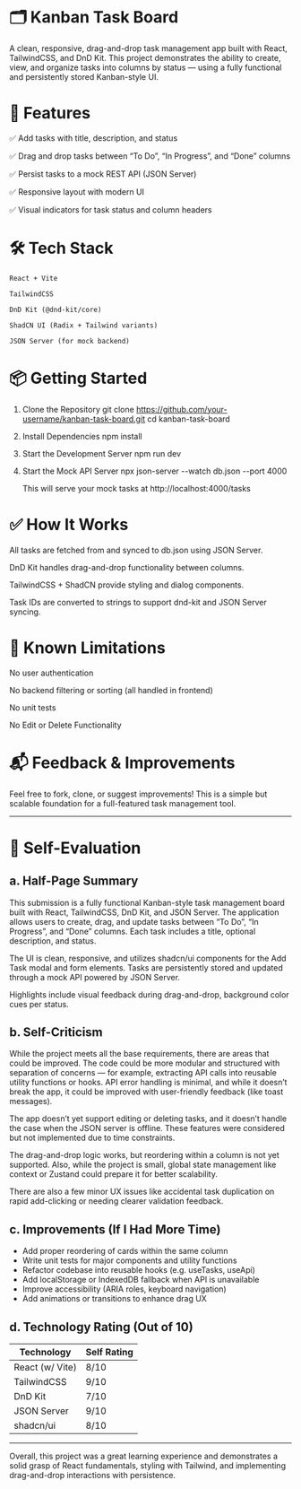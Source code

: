 # 🗂️ Kanban Task Board

A clean, responsive, drag-and-drop task management app built with React, TailwindCSS, and DnD Kit. This project demonstrates the ability to create, view, and organize tasks into columns by status — using a fully functional and persistently stored Kanban-style UI.

# 🚀 Features
✅ Add tasks with title, description, and status

✅ Drag and drop tasks between “To Do”, “In Progress”, and “Done” columns

✅ Persist tasks to a mock REST API (JSON Server)

✅ Responsive layout with modern UI

✅ Visual indicators for task status and column headers



# 🛠️ Tech Stack

    React + Vite

    TailwindCSS

    DnD Kit (@dnd-kit/core)

    ShadCN UI (Radix + Tailwind variants)

    JSON Server (for mock backend)



# 📦 Getting Started

1. Clone the Repository
    git clone https://github.com/your-username/kanban-task-board.git
    cd kanban-task-board

2. Install Dependencies
    npm install

3. Start the Development Server
    npm run dev

4. Start the Mock API Server
    npx json-server --watch db.json --port 4000

    This will serve your mock tasks at http://localhost:4000/tasks





# ✅ How It Works

All tasks are fetched from and synced to db.json using JSON Server.

DnD Kit handles drag-and-drop functionality between columns.

TailwindCSS + ShadCN provide styling and dialog components.

Task IDs are converted to strings to support dnd-kit and JSON Server syncing.


# 🤔 Known Limitations
No user authentication

No backend filtering or sorting (all handled in frontend)

No unit tests

No Edit or Delete Functionality


# 📬 Feedback & Improvements
Feel free to fork, clone, or suggest improvements! This is a simple but scalable foundation for a full-featured task management tool.

-------------------------------------------------------------------------------------------------------------------------------

# 🧠 Self-Evaluation

## a. Half-Page Summary

This submission is a fully functional Kanban-style task management board built with React, TailwindCSS, DnD Kit, and JSON Server. The application allows users to create, drag, and update tasks between “To Do”, “In Progress”, and “Done” columns. Each task includes a title, optional description, and status.

The UI is clean, responsive, and utilizes shadcn/ui components for the Add Task modal and form elements. Tasks are persistently stored and updated through a mock API powered by JSON Server.

Highlights include visual feedback during drag-and-drop, background color cues per status. 

## b. Self-Criticism

While the project meets all the base requirements, there are areas that could be improved. The code could be more modular and structured with separation of concerns — for example, extracting API calls into reusable utility functions or hooks. API error handling is minimal, and while it doesn’t break the app, it could be improved with user-friendly feedback (like toast messages).

The app doesn’t yet support editing or deleting tasks, and it doesn’t handle the case when the JSON server is offline. These features were considered but not implemented due to time constraints.

The drag-and-drop logic works, but reordering within a column is not yet supported. Also, while the project is small, global state management like context or Zustand could prepare it for better scalability.

There are also a few minor UX issues like accidental task duplication on rapid add-clicking or needing clearer validation feedback.

## c. Improvements (If I Had More Time)

- Add proper reordering of cards within the same column
- Write unit tests for major components and utility functions
- Refactor codebase into reusable hooks (e.g. useTasks, useApi)
- Add localStorage or IndexedDB fallback when API is unavailable
- Improve accessibility (ARIA roles, keyboard navigation)
- Add animations or transitions to enhance drag UX


## d. Technology Rating (Out of 10)

| Technology       | Self Rating |
|------------------|-------------|
| React (w/ Vite)  | 8/10        |
| TailwindCSS      | 9/10        |
| DnD Kit          | 7/10        |
| JSON Server      | 9/10        |
| shadcn/ui        | 8/10        |

---

Overall, this project was a great learning experience and demonstrates a solid grasp of React fundamentals, styling with Tailwind, and implementing drag-and-drop interactions with persistence.





